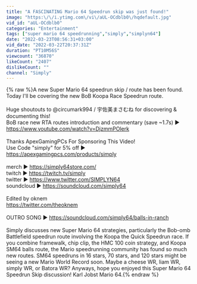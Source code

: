 ```yaml
---
title: "A FASCINATING Mario 64 Speedrun skip was just found!"
image: "https:\/\/i.ytimg.com\/vi\/aUL-OCdblb0\/hqdefault.jpg"
vid_id: "aUL-OCdblb0"
categories: "Entertainment"
tags: ["super mario 64 speedrunning","simply","simplyn64"]
date: "2022-03-23T08:56:31+03:00"
vid_date: "2022-03-22T20:37:31Z"
duration: "PT10M56S"
viewcount: "36870"
likeCount: "2407"
dislikeCount: ""
channel: "Simply"
---
```

{% raw %}A new Super Mario 64 speedrun skip / route has been found. Today I'll be covering the new BoB Koopa Race Speedrun route.<br /><br />Huge shoutouts to @circumark994 / 宇佐美まさむね for discovering &amp; documenting this! <br />BoB race new RTA routes introduction and commentary (save ~1.7s) ► <a rel="nofollow" target="blank" href="https://www.youtube.com/watch?v=DjzmmPOlerk">https://www.youtube.com/watch?v=DjzmmPOlerk</a><br /><br />Thanks ApexGamingPCs For Sponsoring This Video! <br />Use Code &quot;simply&quot; for 5% off ► <a rel="nofollow" target="blank" href="https://apexgamingpcs.com/products/simply">https://apexgamingpcs.com/products/simply</a><br /><br />merch ► <a rel="nofollow" target="blank" href="https://simply64store.com/">https://simply64store.com/</a><br />twitch ► <a rel="nofollow" target="blank" href="https://twitch.tv/simply">https://twitch.tv/simply</a><br />twitter ► <a rel="nofollow" target="blank" href="https://www.twitter.com/SIMPLYN64">https://www.twitter.com/SIMPLYN64</a><br />soundcloud ► <a rel="nofollow" target="blank" href="https://soundcloud.com/simply64">https://soundcloud.com/simply64</a><br /><br />Edited by oknem<br /><a rel="nofollow" target="blank" href="https://twitter.com/theoknem">https://twitter.com/theoknem</a><br /><br />OUTRO SONG ► <a rel="nofollow" target="blank" href="https://soundcloud.com/simply64/balls-in-ranch">https://soundcloud.com/simply64/balls-in-ranch</a><br /><br />Simply discusses new Super Mario 64 strategies, particularly the Bob-omb Battlefield speedrun route involving the Koopa the Quick Speedrun race. If you combine framewalk, chip clip, the HMC 100 coin strategy, and Koopa SM64 balls route,  the Mario speedrunning community has found so much new routes. SM64 speedruns in 16 stars, 70 stars, and 120 stars might be seeing a new Mario World Record soon. Maybe a cheese WR, liam WR, simply WR, or Batora WR? Anyways, hope you enjoyed this Super Mario 64 Speedrun Skip discussion! Karl Jobst Mario 64.{% endraw %}
